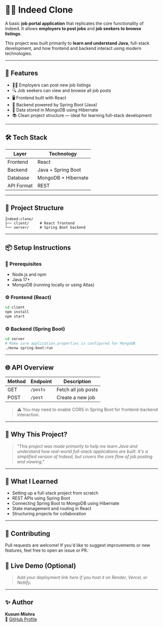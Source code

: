 # 🧑‍💼 Indeed Clone

A basic **job portal application** that replicates the core functionality of Indeed. It allows **employers to post jobs** and **job seekers to browse listings**.

This project was built primarily to **learn and understand Java**, full-stack development, and how frontend and backend interact using modern technologies.

---

## 🚀 Features

- 👨‍💼 Employers can post new job listings
- 🔍 Job seekers can view and browse all job posts
- 🖥️ Frontend built with React
- 🌱 Backend powered by Spring Boot (Java)
- 💾 Data stored in MongoDB using Hibernate
- 📚 Clean project structure — ideal for learning full-stack development

---

## 🛠️ Tech Stack

| Layer       | Technology         |
|-------------|--------------------|
| Frontend    | React              |
| Backend     | Java + Spring Boot |
| Database    | MongoDB + Hibernate |
| API Format  | REST               |

---

## 📁 Project Structure

```
Indeed-clone/
├── client/     # React frontend
└── server/     # Spring Boot backend
```

---

## 📦 Setup Instructions

### 🔧 Prerequisites

- Node.js and npm
- Java 17+
- MongoDB (running locally or using Atlas)

### ⚙️ Frontend (React)

```bash
cd client
npm install
npm start
```

### ⚙️ Backend (Spring Boot)

```bash
cd server
# Make sure application.properties is configured for MongoDB
./mvnw spring-boot:run
```

---

## 🌐 API Overview

| Method | Endpoint       | Description        |
|--------|----------------|--------------------|
| GET    | `/posts`       | Fetch all job posts|
| POST   | `/post`        | Create a new job   |

> ⚠️ You may need to enable CORS in Spring Boot for frontend-backend interaction.

---

## 🎯 Why This Project?

> *"This project was made primarily to help me learn Java and understand how real-world full-stack applications are built. It's a simplified version of Indeed, but covers the core flow of job posting and viewing."*

---

## 🧠 What I Learned

- Setting up a full-stack project from scratch
- REST APIs using Spring Boot
- Connecting Spring Boot to MongoDB using Hibernate
- State management and routing in React
- Structuring projects for collaboration

---

## 🤝 Contributing

Pull requests are welcome! If you'd like to suggest improvements or new features, feel free to open an issue or PR.


## 🔗 Live Demo (Optional)

> _Add your deployment link here if you host it on Render, Vercel, or Netlify._

---

## ✨ Author

**Kusum Mishra**  
🔗 [GitHub Profile](https://github.com/Kusum-Mishra)
